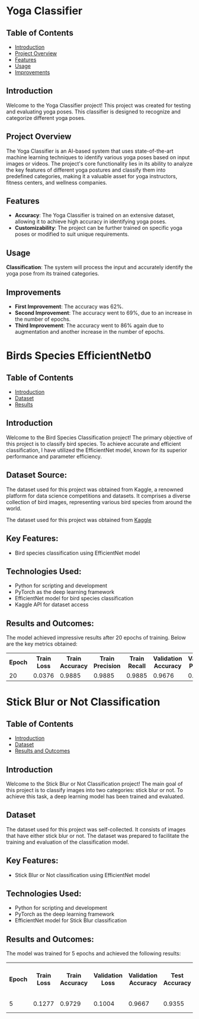 <!DOCTYPE html>
<html>

<head>
</head>

<body>
  <h1>Yoga Classifier</h1>

  <h2>Table of Contents</h2>
  <ul>
    <li><a href="#introduction">Introduction</a></li>
    <li><a href="#projectOverview">Project Overview</a></li>
    <li><a href="#features">Features</a></li>
    <li><a href="#usage">Usage</a></li>
    <li><a href="#improvements">Improvements</a></li>
  </ul>

  <h2 id="introduction">Introduction</h2>
  <p>Welcome to the Yoga Classifier project! This project was created for testing and evaluating yoga poses. This
    classifier is designed to recognize and categorize different yoga poses.</p>

  <h2 id="Overview">Project Overview</h2>
  <p>The Yoga Classifier is an AI-based system that uses state-of-the-art machine learning techniques to identify various
    yoga poses based on input images or videos. The project's core functionality lies in its ability to analyze the key
    features of different yoga postures and classify them into predefined categories, making it a valuable asset for
    yoga instructors, fitness centers, and wellness companies.</p>

  <h2 id="features">Features</h2>
  <ul>
    <li><strong>Accuracy</strong>: The Yoga Classifier is trained on an extensive dataset, allowing it to achieve high
      accuracy in identifying yoga poses.</li>
    <li><strong>Customizability</strong>: The project can be further trained on specific yoga poses or modified to suit
      unique requirements.</li>
  </ul>

  <h2 id="usage">Usage</h2>
  <p><strong>Classification</strong>: The system will process the input and accurately identify the yoga pose from its
    trained categories.</p>

  <h2 id="improvements">Improvements</h2>
  <ul>
    <li><strong>First Improvement</strong>: The accuracy was 62%.</li>
    <li><strong>Second Improvement</strong>: The accuracy went to 69%, due to an increase in the number of epochs.</li>
    <li><strong>Third Improvement</strong>: The accuracy went to 86% again due to augmentation and another increase in
      the number of epochs.</li>
  </ul>

  <h1> Birds Species EfficientNetb0</h1>

  <h2>Table of Contents</h2>
  <ul>
    <li><a href="#birdsIntroduction">Introduction</a></li>
    <li><a href="#birdsDataset">Dataset</a></li>
    <li><a href="#birdsResults">Results</a></li>
  </ul>

  <h2 id="Introduction">Introduction</h2>
  <p>Welcome to the Bird Species Classification project! The primary objective of this project is to classify bird
    species. To achieve accurate and efficient classification, I have utilized the EfficientNet model, known for its
    superior performance and parameter efficiency.</p>

  <h2 id="Dataset">Dataset Source:</h2>
  <p>The dataset used for this project was obtained from Kaggle, a renowned platform for data science competitions and
    datasets. It comprises a diverse collection of bird images, representing various bird species from around the
    world.</p>
  <p>The dataset used for this project was obtained from <a href="https://www.kaggle.com/dataset-url"
      target="_blank">Kaggle</a></p>

  <h2>Key Features:</h2>
  <ul>
    <li>Bird species classification using EfficientNet model</li>
  </ul>

  <h2>Technologies Used:</h2>
  <ul>
    <li>Python for scripting and development</li>
    <li>PyTorch as the deep learning framework</li>
    <li>EfficientNet model for bird species classification</li>
    <li>Kaggle API for dataset access</li>
  </ul>

  <h2 id="Results">Results and Outcomes:</h2>
  <p>The model achieved impressive results after 20 epochs of training. Below are the key metrics obtained:</p>

  <table>
    <tr>
      <th>Epoch</th>
      <th>Train Loss</th>
      <th>Train Accuracy</th>
      <th>Train Precision</th>
      <th>Train Recall</th>
      <th>Validation Accuracy</th>
      <th>Validation Precision</th>
      <th>Validation Recall</th>
    </tr>
    <tr>
      <td>20</td>
      <td>0.0376</td>
      <td>0.9885</td>
      <td>0.9885</td>
      <td>0.9885</td>
      <td>0.9676</td>
      <td>0.9742</td>
      <td>0.9676</td>
    </tr>
  </table>

  <h1>Stick Blur or Not Classification</h1>

  <h2>Table of Contents</h2>
  <ul>
    <li><a href="#stickIntroduction">Introduction</a></li>
    <li><a href="#stickDataset">Dataset</a></li>
    <li><a href="#stickResults">Results and Outcomes</a></li>
  </ul>

  <h2 id="Introduction">Introduction</h2>
  <p>Welcome to the Stick Blur or Not Classification project! The main goal of this project is to classify images into
    two categories: stick blur or not. To achieve this task, a deep learning model has been trained and evaluated.</p>

  <h2 id="Dataset">Dataset</h2>
  <p>The dataset used for this project was self-collected. It consists of images that have either stick blur or not.
    The dataset was prepared to facilitate the training and evaluation of the classification model.</p>

  <h2>Key Features:</h2>
  <ul>
    <li>Stick Blur or Not classification using EfficientNet model</li>
  </ul>

  <h2>Technologies Used:</h2>
  <ul>
    <li>Python for scripting and development</li>
    <li>PyTorch as the deep learning framework</li>
    <li>EfficientNet model for Stick Blur classification</li>
  </ul>

  <h2 id="Results">Results and Outcomes:</h2>
  <p>The model was trained for 5 epochs and achieved the following results:</p>

  <table>
    <tr>
      <th>Epoch</th>
      <th>Train Loss</th>
      <th>Train Accuracy</th>
      <th>Validation Loss</th>
      <th>Validation Accuracy</th>
      <th>Test Accuracy</th>
      <th>Average Inference Time per Iteration</th>
    </tr>
    <tr>
      <td>5</td>
      <td>0.1277</td>
      <td>0.9729</td>
      <td>0.1004</td>
      <td>0.9667</td>
      <td>0.9355</td>
      <td>0.0473 seconds</td>
    </tr>
  </table>
</body>

</html>

